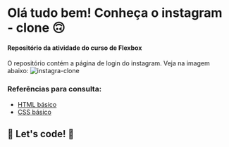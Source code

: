 # Olá tudo bem! Conheça o instagram - clone 🙃

#### Repositório da atividade do curso de Flexbox

O repositório contém a página de login do instagram.
Veja na imagem abaixo:
![instagra-clone](https://user-images.githubusercontent.com/14273677/174891335-14f7a521-cb70-4e9a-862f-c948865f5512.png)


### Referências para consulta:

* [HTML básico](https://www.w3schools.com/html/)
* [CSS básico](https://developer.mozilla.org/pt-BR/docs/Web/CSS)

## 🚀 Let's code! 🚀
